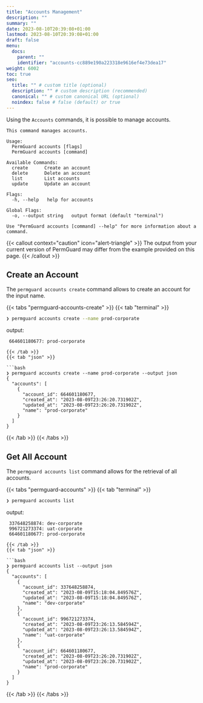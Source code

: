 ```yaml
---
title: "Accounts Management"
description: ""
summary: ""
date: 2023-08-10T20:39:08+01:00
lastmod: 2023-08-10T20:39:08+01:00
draft: false
menu:
  docs:
    parent: ""
    identifier: "accounts-cc889e190a223318e9616ef4e73dea17"
weight: 6002
toc: true
seo:
  title: "" # custom title (optional)
  description: "" # custom description (recommended)
  canonical: "" # custom canonical URL (optional)
  noindex: false # false (default) or true
---
```

Using the `Accounts` commands, it is possible to manage accounts.

```text
This command manages accounts.

Usage:
  PermGuard accounts [flags]
  PermGuard accounts [command]

Available Commands:
  create      Create an account
  delete      Delete an account
  list        List accounts
  update      Update an account

Flags:
  -h, --help   help for accounts

Global Flags:
  -o, --output string   output format (default "terminal")

Use "PermGuard accounts [command] --help" for more information about a command.
```

{{< callout context="caution" icon="alert-triangle" >}}
The output from your current version of PermGuard may differ from the example provided on this page.
{{< /callout >}}

## Create an Account

The `permguard accounts create` command allows to create an account for the input name.

{{< tabs "permguard-accounts-create" >}}
{{< tab "terminal" >}}

```bash
❯ permguard accounts create --name prod-corporate
```
output:
```
 664601180677: prod-corporate

{{< /tab >}}
{{< tab "json" >}}

```bash
❯ permguard accounts create --name prod-corporate --output json
{
  "accounts": [
    {
      "account_id": 664601180677,
      "created_at": "2023-08-09T23:26:20.731902Z",
      "updated_at": "2023-08-09T23:26:20.731902Z",
      "name": "prod-corporate"
    }
  ]
}
```

{{< /tab >}}
{{< /tabs >}}

## Get All Account

The `permguard accounts list` command allows for the retrieval of all accounts.

{{< tabs "permguard-accounts" >}}
{{< tab "terminal" >}}

```bash
❯ permguard accounts list
```
output:
```
 337648258874: dev-corporate
 996721273374: uat-corporate
 664601180677: prod-corporate

{{< /tab >}}
{{< tab "json" >}}

```bash
❯ permguard accounts list --output json
{
  "accounts": [
    {
      "account_id": 337648258874,
      "created_at": "2023-08-09T15:18:04.849576Z",
      "updated_at": "2023-08-09T15:18:04.849576Z",
      "name": "dev-corporate"
    },
    {
      "account_id": 996721273374,
      "created_at": "2023-08-09T23:26:13.584594Z",
      "updated_at": "2023-08-09T23:26:13.584594Z",
      "name": "uat-corporate"
    },
    {
      "account_id": 664601180677,
      "created_at": "2023-08-09T23:26:20.731902Z",
      "updated_at": "2023-08-09T23:26:20.731902Z",
      "name": "prod-corporate"
    }
  ]
}
```

{{< /tab >}}
{{< /tabs >}}
